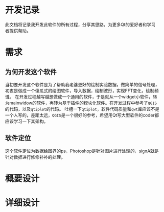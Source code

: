 # 开发记录

此文档将记录我开发此软件的所有过程，分享其思路，为更多Qt的爱好者和学习者提供帮助。

# 需求

## 为何开发这个软件

当初要开发这个软件是为了帮助我老婆更好的绘制实验数据，做简单的信号处理，初衷是做成一个傻瓜式的绘图软件，导入数据，绘制波形，实现FFT变化，绘制频谱。
在开发过程越写越想做成一个通用的软件，于是就从一个widget小软件，转为mainwidow的软件，再转为基于插件的模块化软件。在开发过程中参考了`QGIS`的代码，以及`qtiplot`的代码。
吐槽一下`qtiplot`，软件代码质量和`qwt`库应该不是一个人写的，差距太远，`QGIS`是一个很好的参考，希望用Qt写大型软件的coder都应该学习一下其架构。

## 软件定位

这个软件定位为数据绘图界的ps，Photoshop是针对图片进行处理的，signA就是针对数据进行修修补补的处理。

# 概要设计

# 详细设计
